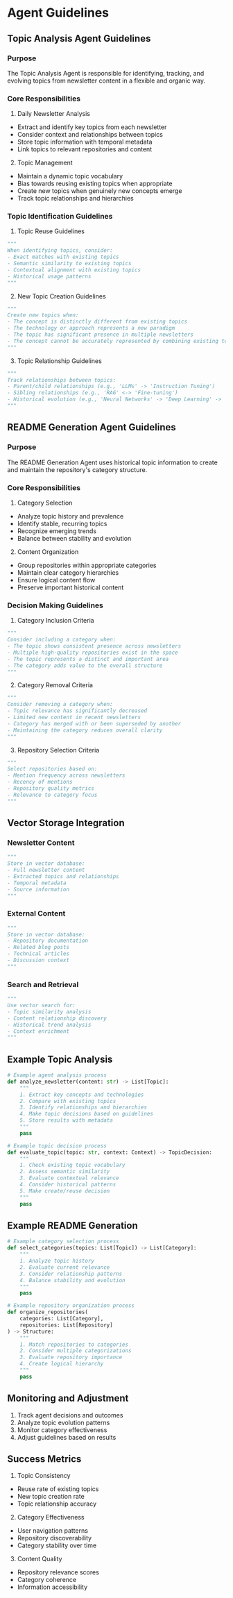 # Agent Guidelines

## Topic Analysis Agent Guidelines

### Purpose
The Topic Analysis Agent is responsible for identifying, tracking, and evolving topics from newsletter content in a flexible and organic way.

### Core Responsibilities

1. Daily Newsletter Analysis
- Extract and identify key topics from each newsletter
- Consider context and relationships between topics
- Store topic information with temporal metadata
- Link topics to relevant repositories and content

2. Topic Management
- Maintain a dynamic topic vocabulary
- Bias towards reusing existing topics when appropriate
- Create new topics when genuinely new concepts emerge
- Track topic relationships and hierarchies

### Topic Identification Guidelines

1. Topic Reuse Guidelines
```python
"""
When identifying topics, consider:
- Exact matches with existing topics
- Semantic similarity to existing topics
- Contextual alignment with existing topics
- Historical usage patterns
"""
```

2. New Topic Creation Guidelines
```python
"""
Create new topics when:
- The concept is distinctly different from existing topics
- The technology or approach represents a new paradigm
- The topic has significant presence in multiple newsletters
- The concept cannot be accurately represented by combining existing topics
"""
```

3. Topic Relationship Guidelines
```python
"""
Track relationships between topics:
- Parent/child relationships (e.g., 'LLMs' -> 'Instruction Tuning')
- Sibling relationships (e.g., 'RAG' <-> 'Fine-tuning')
- Historical evolution (e.g., 'Neural Networks' -> 'Deep Learning' -> 'Foundation Models')
"""
```

## README Generation Agent Guidelines

### Purpose
The README Generation Agent uses historical topic information to create and maintain the repository's category structure.

### Core Responsibilities

1. Category Selection
- Analyze topic history and prevalence
- Identify stable, recurring topics
- Recognize emerging trends
- Balance between stability and evolution

2. Content Organization
- Group repositories within appropriate categories
- Maintain clear category hierarchies
- Ensure logical content flow
- Preserve important historical content

### Decision Making Guidelines

1. Category Inclusion Criteria
```python
"""
Consider including a category when:
- The topic shows consistent presence across newsletters
- Multiple high-quality repositories exist in the space
- The topic represents a distinct and important area
- The category adds value to the overall structure
"""
```

2. Category Removal Criteria
```python
"""
Consider removing a category when:
- Topic relevance has significantly decreased
- Limited new content in recent newsletters
- Category has merged with or been superseded by another
- Maintaining the category reduces overall clarity
"""
```

3. Repository Selection Criteria
```python
"""
Select repositories based on:
- Mention frequency across newsletters
- Recency of mentions
- Repository quality metrics
- Relevance to category focus
"""
```

## Vector Storage Integration

### Newsletter Content
```python
"""
Store in vector database:
- Full newsletter content
- Extracted topics and relationships
- Temporal metadata
- Source information
"""
```

### External Content
```python
"""
Store in vector database:
- Repository documentation
- Related blog posts
- Technical articles
- Discussion context
"""
```

### Search and Retrieval
```python
"""
Use vector search for:
- Topic similarity analysis
- Content relationship discovery
- Historical trend analysis
- Context enrichment
"""
```

## Example Topic Analysis

```python
# Example agent analysis process
def analyze_newsletter(content: str) -> List[Topic]:
    """
    1. Extract key concepts and technologies
    2. Compare with existing topics
    3. Identify relationships and hierarchies
    4. Make topic decisions based on guidelines
    5. Store results with metadata
    """
    pass

# Example topic decision process
def evaluate_topic(topic: str, context: Context) -> TopicDecision:
    """
    1. Check existing topic vocabulary
    2. Assess semantic similarity
    3. Evaluate contextual relevance
    4. Consider historical patterns
    5. Make create/reuse decision
    """
    pass
```

## Example README Generation

```python
# Example category selection process
def select_categories(topics: List[Topic]) -> List[Category]:
    """
    1. Analyze topic history
    2. Evaluate current relevance
    3. Consider relationship patterns
    4. Balance stability and evolution
    """
    pass

# Example repository organization process
def organize_repositories(
    categories: List[Category],
    repositories: List[Repository]
) -> Structure:
    """
    1. Match repositories to categories
    2. Consider multiple categorizations
    3. Evaluate repository importance
    4. Create logical hierarchy
    """
    pass
```

## Monitoring and Adjustment

1. Track agent decisions and outcomes
2. Analyze topic evolution patterns
3. Monitor category effectiveness
4. Adjust guidelines based on results

## Success Metrics

1. Topic Consistency
- Reuse rate of existing topics
- New topic creation rate
- Topic relationship accuracy

2. Category Effectiveness
- User navigation patterns
- Repository discoverability
- Category stability over time

3. Content Quality
- Repository relevance scores
- Category coherence
- Information accessibility
